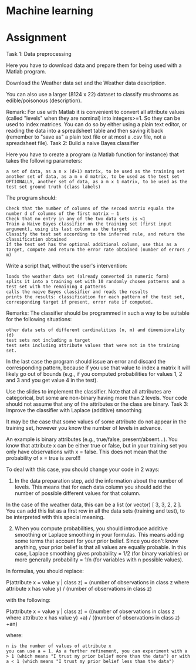 # Machine learning

# Assignment

Task 1: Data preprocessing

Here you have to download data and prepare them for being used with a Matlab program.

Download the Weather data set and the Weather data description.

You can also use a larger (8124 x 22) dataset to classify mushrooms as edible/poisonous (description).

Remark: For use with Matlab it is convenient to convert all attribute values (called "levels" when they are nominal) into integers>=1. So they can be used to index matrices. You can do so by either using a plain text editor, or reading the data into a spreadsheet table and then saving it back (remember to "save as" a plain text file or at most a .csv file, not a spreadsheet file).
Task 2: Build a naive Bayes classifier

Here you have to create a program (a Matlab function for instance) that takes the following parameters:

    a set of data, as a n x (d+1) matrix, to be used as the training set
    another set of data, as a m x d matrix, to be used as the test set
    OPTIONALLY, another set of data, as a m x 1 matrix, to be used as the test set ground truth (class labels)

The program should:

    Check that the number of columns of the second matrix equals the number d of columns of the first matrix – 1
    Check that no entry in any of the two data sets is <1
    Train a Naive Bayes classifier on the training set (first input argument), using its last column as the target
    Classify the test set according to the inferred rule, and return the classification obtained
    If the test set has the optional additional column, use this as a target, compute and return the error rate obtained (number of errors / m)

Write a script that, without the user's intervention:

    loads the weather data set (already converted in numeric form)
    splits it into a training set with 10 randomly chosen patterns and a test set with the remaining 4 patterns
    calls the naive Bayes classifier and reads the results
    prints the results: classification for each pattern of the test set, corresponding target if present, error rate if computed.

Remarks: The classifier should be programmed in such a way to be suitable for the following situations:

    other data sets of different cardinalities (n, m) and dimensionality (d)
    test sets not including a target
    test sets including attribute values that were not in the training set.

In the last case the program should issue an error and discard the corresponding pattern, because if you use that value to index a matrix it will likely go out of bounds (e.g., if you computed probabilities for values 1, 2 and 3 and you get value 4 in the test).

Use the slides to implement the classifier. Note that all attributes are categorical, but some are non-binary having more than 2 levels. Your code should not assume that any of the attributes or the class are binary.
Task 3: Improve the classifier with Laplace (additive) smoothing

It may be the case that some values of some attribute do not appear in the training set, however you know the number of levels in advance.

An example is binary attributes (e.g., true/false, present/absent...). You know that attribute x can be either true or false, but in your training set you only have observations with x = false. This does not mean that the probability of x = true is zero!!!

To deal with this case, you should change your code in 2 ways:

1) In the data preparation step, add the information about the number of levels. This means that for each data column you should add the number of possible different values for that column.

In the case of the weather data, this can be a list (or vector) [ 3, 3, 2, 2 ]. You can add this list as a first row in all the data sets (training and test), to be interpreted with this special meaning.

2) When you compute probabilities, you should introduce additive smoothing or Laplace smoothing in your formulas. This means adding some terms that account for your prior belief. Since you don't know anything, your prior belief is that all values are equally probable. In this case, Laplace smoothing gives probability = 1/2 (for binary variables) or more generally probability = 1/n (for variables with n possible values).

In formulas, you should replace:

P(attribute x = value y | class z) =
   (number of observations in class z where attribute x has value y) / (number of observations in class z)

with the following:

P(attribute x = value y | class z) =
   ((number of observations in class z where attribute x has value y) +a) / ((number of observations in class z) +an)

where:

    n is the number of values of attribute x
    you can use a = 1. As a further refinement, you can experiment with a > 1 (which means "I trust my prior belief more than the data") or with a < 1 (which means "I trust my prior belief less than the data")
